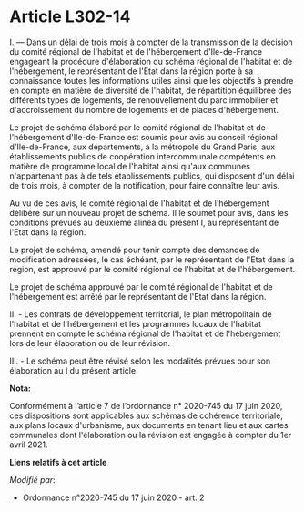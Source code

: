 # Article L302-14

I. ― Dans un délai de trois mois à compter de la transmission de la décision du comité régional de l'habitat et de
l'hébergement d'Ile-de-France engageant la procédure d'élaboration du schéma régional de l'habitat et de l'hébergement, le
représentant de l'Etat dans la région porte à sa connaissance toutes les informations utiles ainsi que les objectifs à
prendre en compte en matière de diversité de l'habitat, de répartition équilibrée des différents types de logements, de
renouvellement du parc immobilier et d'accroissement du nombre de logements et de places d'hébergement.

Le projet de schéma élaboré par le comité régional de l'habitat et de l'hébergement d'Ile-de-France est soumis pour avis au
conseil régional d'Ile-de-France, aux départements, à la métropole du Grand Paris, aux établissements publics de coopération
intercommunale compétents en matière de programme local de l'habitat ainsi qu'aux communes n'appartenant pas à de tels
établissements publics, qui disposent d'un délai de trois mois, à compter de la notification, pour faire connaître leur avis.

Au vu de ces avis, le comité régional de l'habitat et de l'hébergement délibère sur un nouveau projet de schéma. Il le soumet
pour avis, dans les conditions prévues au deuxième alinéa du présent I, au représentant de l'Etat dans la région.

Le projet de schéma, amendé pour tenir compte des demandes de modification adressées, le cas échéant, par le représentant de
l'Etat dans la région, est approuvé par le comité régional de l'habitat et de l'hébergement.

Le projet de schéma approuvé par le comité régional de l'habitat et de l'hébergement est arrêté par le représentant de l'Etat
dans la région.

II. - Les contrats de développement territorial, le plan métropolitain de l'habitat et de l'hébergement et les programmes
locaux de l'habitat prennent en compte le schéma régional de l'habitat et de l'hébergement lors de leur élaboration ou de
leur révision.

III. - Le schéma peut être révisé selon les modalités prévues pour son élaboration au I du présent article.

**Nota:**

Conformément à l’article 7 de l’ordonnance n° 2020-745 du 17 juin 2020, ces dispositions sont applicables aux schémas de
cohérence territoriale, aux plans locaux d'urbanisme, aux documents en tenant lieu et aux cartes communales dont
l'élaboration ou la révision est engagée à compter du 1er avril 2021.

**Liens relatifs à cet article**

_Modifié par_:

  - Ordonnance n°2020-745 du 17 juin 2020 - art. 2
